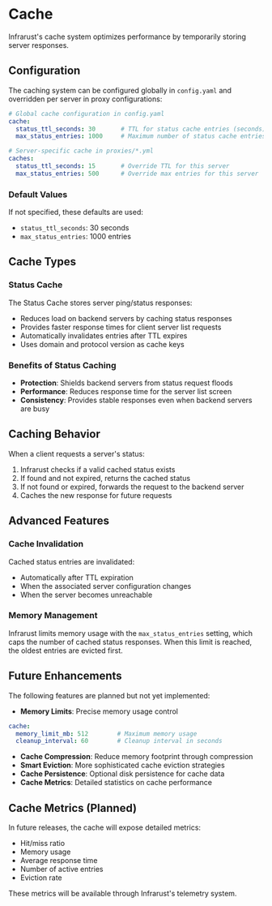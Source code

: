 
# Cache

Infrarust's cache system optimizes performance by temporarily storing server responses.

## Configuration

The caching system can be configured globally in `config.yaml` and overridden per server in proxy configurations:

```yaml
# Global cache configuration in config.yaml
cache:
  status_ttl_seconds: 30       # TTL for status cache entries (seconds)
  max_status_entries: 1000     # Maximum number of status cache entries

# Server-specific cache in proxies/*.yml
caches:
  status_ttl_seconds: 15       # Override TTL for this server
  max_status_entries: 500      # Override max entries for this server
```

### Default Values

If not specified, these defaults are used:
- `status_ttl_seconds`: 30 seconds
- `max_status_entries`: 1000 entries

## Cache Types

### Status Cache

The Status Cache stores server ping/status responses:

- Reduces load on backend servers by caching status responses
- Provides faster response times for client server list requests
- Automatically invalidates entries after TTL expires
- Uses domain and protocol version as cache keys

### Benefits of Status Caching

- **Protection**: Shields backend servers from status request floods
- **Performance**: Reduces response time for the server list screen
- **Consistency**: Provides stable responses even when backend servers are busy

## Caching Behavior

When a client requests a server's status:

1. Infrarust checks if a valid cached status exists
2. If found and not expired, returns the cached status
3. If not found or expired, forwards the request to the backend server
4. Caches the new response for future requests

## Advanced Features

### Cache Invalidation

Cached status entries are invalidated:
- Automatically after TTL expiration
- When the associated server configuration changes
- When the server becomes unreachable

### Memory Management

Infrarust limits memory usage with the `max_status_entries` setting, which caps the number of cached status responses. When this limit is reached, the oldest entries are evicted first.

## Future Enhancements

The following features are planned but not yet implemented:

- **Memory Limits**: Precise memory usage control
```yaml
cache:
  memory_limit_mb: 512        # Maximum memory usage
  cleanup_interval: 60        # Cleanup interval in seconds
```

- **Cache Compression**: Reduce memory footprint through compression
- **Smart Eviction**: More sophisticated cache eviction strategies
- **Cache Persistence**: Optional disk persistence for cache data
- **Cache Metrics**: Detailed statistics on cache performance

## Cache Metrics (Planned)

In future releases, the cache will expose detailed metrics:

- Hit/miss ratio
- Memory usage
- Average response time
- Number of active entries
- Eviction rate

These metrics will be available through Infrarust's telemetry system.
